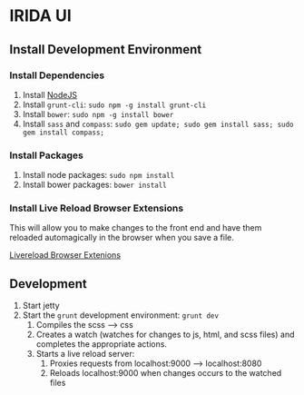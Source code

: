 IRIDA UI
========

Install Development Environment
-------------------------------

### Install Dependencies

1. Install [NodeJS](http://www.nodejs.org)
1. Install `grunt-cli`: `sudo npm -g install grunt-cli`
1. Install `bower`: `sudo npm -g install bower`
1. Install `sass` and `compass`: `sudo gem update; sudo gem install sass; sudo gem install compass;`

### Install Packages

1. Install node packages: `sudo npm install`
1. Install bower packages: `bower install`

### Install Live Reload Browser Extensions

This will allow you to make changes to the front end and have them reloaded automagically in the browser when you save a file.

﻿[Livereload Browser Extenions](http://feedback.livereload.com/knowledgebase/articles/86242-how-do-i-install-and-use-the-browser-extensions-)

Development
-----------

1. Start jetty
1. Start the `grunt` development environment: `grunt dev`
    1. Compiles the scss --> css
    1. Creates a watch (watches for changes to js, html, and scss files) and completes the appropriate actions.
    1. Starts a live reload server:
        1. Proxies requests from localhost:9000 --> localhost:8080
        1. Reloads localhost:9000 when changes occurs to the watched files